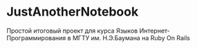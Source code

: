 # JustAnotherNotebook

Простой итоговый проект для курса Языков Интернет-Программирования в МГТУ им. Н.Э.Баумана на Ruby On Rails
